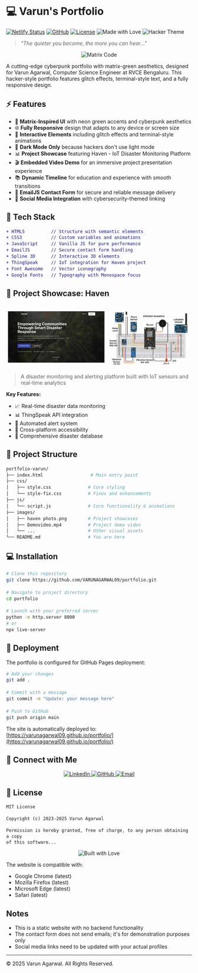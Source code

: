 # 💻 Varun's Portfolio

[![Netlify Status](https://img.shields.io/badge/netlify-deployed-success)](https://varunagarwal.netlify.app)
[![GitHub](https://img.shields.io/badge/GitHub-Portfolio-00ff41?style=flat&logo=github&logoColor=white)](https://github.com/VARUNAGARWAL09/portfolio)
[![License](https://img.shields.io/badge/License-MIT-blue.svg)](LICENSE)
![Made with Love](https://img.shields.io/badge/Made%20with-%E2%9D%A4-red.svg)
![Hacker Theme](https://img.shields.io/badge/Theme-Cyberpunk-00ff41)

> _"The quieter you become, the more you can hear..."_

<p align="center">
  <img src="https://media.giphy.com/media/WoD6JZnwap6s8/giphy.gif" alt="Matrix Code" width="500"/>
</p>

A cutting-edge cyberpunk portfolio with matrix-green aesthetics, designed for Varun Agarwal, Computer Science Engineer at RVCE Bengaluru. This hacker-style portfolio features glitch effects, terminal-style text, and a fully responsive design.

## ⚡ Features

- 🔋 **Matrix-Inspired UI** with neon green accents and cyberpunk aesthetics
- 🌐 **Fully Responsive** design that adapts to any device or screen size
- 🔮 **Interactive Elements** including glitch effects and terminal-style animations
- 📱 **Dark Mode Only** because hackers don't use light mode
- 📊 **Project Showcase** featuring Haven - IoT Disaster Monitoring Platform
- 🎬 **Embedded Video Demo** for an immersive project presentation experience
- 📚 **Dynamic Timeline** for education and experience with smooth transitions
- 📨 **EmailJS Contact Form** for secure and reliable message delivery
- 👾 **Social Media Integration** with cybersecurity-themed linking

## 🔌 Tech Stack

```diff
+ HTML5          // Structure with semantic elements
+ CSS3           // Custom variables and animations
+ JavaScript     // Vanilla JS for pure performance
+ EmailJS        // Secure contact form handling
+ Spline 3D      // Interactive 3D elements
+ ThingSpeak     // IoT integration for Haven project
+ Font Awesome   // Vector iconography
+ Google Fonts   // Typography with Monospace focus
```

## 💾 Project Showcase: Haven

<p align="center">
  <img src="https://github.com/VARUNAGARWAL09/portfolio/raw/main/images/haven%20photo.png" alt="Haven Project" width="600"/>
</p>

> A disaster monitoring and alerting platform built with IoT sensors and real-time analytics

**Key Features:**
- 📈 Real-time disaster data monitoring
- 📊 ThingSpeak API integration
- 🚨 Automated alert system
- 📱 Cross-platform accessibility
- 📂 Comprehensive disaster database

## 🔑 Project Structure

```bash
portfolio-varun/
├── index.html                  # Main entry point
├── css/
│   ├── style.css              # Core styling
│   └── style-fix.css          # Fixes and enhancements
├── js/
│   └── script.js              # Core functionality & animations
├── images/
│   ├── haven photo.png        # Project showcases
│   ├── Demovideo.mp4          # Project demo video
│   └── ...                    # Other visual assets
└── README.md                  # You are here
```

## 💻 Installation

```bash
# Clone this repository
git clone https://github.com/VARUNAGARWAL09/portfolio.git

# Navigate to project directory
cd portfolio

# Launch with your preferred server
python -m http.server 8000
# or
npx live-server
```

## 🔄 Deployment

The portfolio is configured for GitHub Pages deployment:

```bash
# Add your changes
git add .

# Commit with a message
git commit -m "Update: your message here"

# Push to GitHub
git push origin main
```

The site is automatically deployed to: [https://varunagarwal09.github.io/portfolio/](https://varunagarwal09.github.io/portfolio/)

## 🔐 Connect with Me

<p align="center">
  <a href="https://www.linkedin.com/in/varun-agarwal-069991233/" target="_blank">
    <img src="https://img.shields.io/badge/LinkedIn-0077B5?style=for-the-badge&logo=linkedin&logoColor=white" alt="LinkedIn"/>
  </a>
  <a href="https://github.com/VARUNAGARWAL09" target="_blank">
    <img src="https://img.shields.io/badge/GitHub-100000?style=for-the-badge&logo=github&logoColor=white" alt="GitHub"/>
  </a>
  <a href="mailto:varunagarwal0964@gmail.com">
    <img src="https://img.shields.io/badge/Gmail-D14836?style=for-the-badge&logo=gmail&logoColor=white" alt="Email"/>
  </a>
</p>

## 📜 License

```
MIT License

Copyright (c) 2023-2025 Varun Agarwal

Permission is hereby granted, free of charge, to any person obtaining a copy
of this software...
```

<p align="center">
  <img src="https://forthebadge.com/images/badges/built-with-love.svg" alt="Built with Love"/>
</p>

The website is compatible with:
- Google Chrome (latest)
- Mozilla Firefox (latest)
- Microsoft Edge (latest)
- Safari (latest)

## Notes

- This is a static website with no backend functionality
- The contact form does not send emails; it's for demonstration purposes only
- Social media links need to be updated with your actual profiles

---

© 2025 Varun Agarwal. All Rights Reserved.
